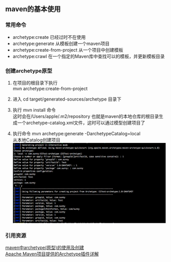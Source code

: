 ## maven的基本使用
### 常用命令
* archetype:create 已经过时不在使用
* archetype:generate 从模板创建一个maven项目
* archetype:create-from-project 从一个项目中创建模板
* archetype:crawl 在一个指定的Maven库中查找可以的模板，并更新模板目录

### 创建archetype原型
1. 在项目的根目录下执行  
mvn archetype:create-from-project  

2. 进入 cd target/generated-sources/archetype 目录下  
3. 执行 mvn install 命令  
这时会在/Users/apple/.m2/repository 也就是maven的本地仓库的根目录生成一个archetype-catalog.xml文件，这时可以通过模型创建项目了  
4. 执行命令 mvn archetype:generate -DarchetypeCatalog=local  
从本地Catalog创建项目
![Facade](https://raw.githubusercontent.com/ReformSun/Resources/master/pictures/maven_1.png)











### 引用资源
[maven中archetype(原型)的使用及创建](https://blog.csdn.net/bawcwchen/article/details/80298173)  
[Apache Maven项目提供的Archetype插件详解](https://blog.csdn.net/taiyangdao/article/details/51249367)